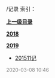 /记录 索引：


**[上一级目录](/index.md)**

**[2018](/记录/2018/index.md)**

**[2019](/记录/2019/index.md)**

- [201511记](/记录/201511记.md)


<font size=2 color='grey'> 2020-03-08 10:46 </font>